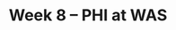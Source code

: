 ---
layout: game
title: Week 8 – PHI at WAS
season: 2023
game_id: 2023_08_PHI_WAS
away_team: PHI
home_team: WAS
---